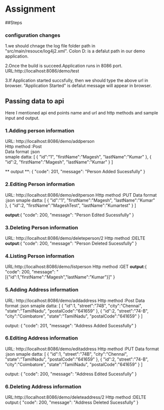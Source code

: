 # Assignment

##Steps

### configuration changes

1.we should chnage the log file folder path in "src/main/resouce/log4j2.xml".
Colon D: is a defalut path in our demo application.

2.Once the build is succeed.Application runs in 8086 port.
URL:http://localhost:8086/demo/test

3.If Application started succsfully, then we should type the above url in browser.
"Application Started" is defalut message will appear in browser.


## Passing data to api

Here I mentioned api end points name and url and http methods and sample input and  output.

### 1.Adding person information

URL: http://localhost:8086/demo/addperson<br /> 
Http method :Post<br />
Data format :json<br />
smaple datta: [
    {
        "id":"1",
        "firstName":"Magesh",
        "lastName":"Kumar"
    },
    {
        "id":2,
        "firstName":"Magesh",
        "lastName":"Kumar"
    }
]<br />

** output **: {
    "code": 201,
    "message": "Person Added Sucessfully"
}

### 2.Editing Person information

URL: http://localhost:8086/demo/editperson
Http method :PUT
Data format :json
smaple datta: [
    {
        "id":"1",
        "firstName":"Magesh",
        "lastName":"Kumar"
    },
    {
        "id":2,
        "firstName":"MageshTest",
        "lastName":"Kumartest"
    }
]

**output**:{
    "code": 200,
    "message": "Person Edited Sucessfully"
}

### 3.Deleting Person information

URL: http://localhost:8086/demo/deleteperson/2
Http method :DELTE
**output**:{
    "code": 200,
    "message": "Person Deleted Sucessfully"
}

### 4.Listing Person information
URL:http://localhost:8086/demo/listperson
Http method :GET
**output**:{
    "code": 200,
    "message": "[{\"id\":1,\"firstName\":\"Magesh\",\"lastName\":\"Kumar\"}]"
}

### 5.Adding Address information
URL: http://localhost:8086/demo/addaddress 
Http method :Post
Data format :json
smaple datta: [
    {
        "id":1,
        "street":"74B",
        "city":"Chennai",
        "state":"TamilNadu",
        "postalCode":"641659"
    },
    {
        "id":2,
        "street":"74-B",
        "city":"Coimbatore",
        "state":"TamilNadu",
        "postalCode":"641659"
    }
]

output: {
    "code": 201,
    "message": "Address Added Sucessfully"
}

### 6.Editing Address information

URL: http://localhost:8086/demo/editaddress
Http method :PUT
Data format :json
smaple datta: [
    {
        "id":1,
        "street":"74B",
        "city":"Chennai",
        "state":"TamilNadu",
        "postalCode":"641659"
    },
    {
        "id":2,
        "street":"74-B",
        "city":"Coimbatore",
        "state":"TamilNadu",
        "postalCode":"641659"
    }
]

output: {
    "code": 200,
    "message": "Address Edited Sucessfully"
}

### 6.Deleting Address information

URL:http://localhost:8086/demo/deleteaddress/2
Http method :DELTE
output:{
    "code": 200,
    "message": "Address Deleted Sucessfully"
}


